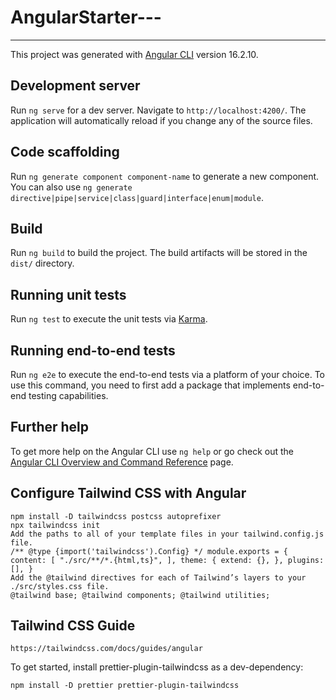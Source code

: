 # AngularStarter---
----
This project was generated with [Angular CLI](https://github.com/angular/angular-cli) version 16.2.10.

## Development server

Run `ng serve` for a dev server. Navigate to `http://localhost:4200/`. The application will automatically reload if you change any of the source files.

## Code scaffolding

Run `ng generate component component-name` to generate a new component. You can also use `ng generate directive|pipe|service|class|guard|interface|enum|module`.

## Build

Run `ng build` to build the project. The build artifacts will be stored in the `dist/` directory.

## Running unit tests

Run `ng test` to execute the unit tests via [Karma](https://karma-runner.github.io).

## Running end-to-end tests

Run `ng e2e` to execute the end-to-end tests via a platform of your choice. To use this command, you need to first add a package that implements end-to-end testing capabilities.

## Further help

To get more help on the Angular CLI use `ng help` or go check out the [Angular CLI Overview and Command Reference](https://angular.io/cli) page.


## Configure Tailwind CSS with Angular

`npm install -D tailwindcss postcss autoprefixer` <br>
`npx tailwindcss init` <br>
`Add the paths to all of your template files in your tailwind.config.js file.`<br>
`/** @type {import('tailwindcss').Config} */
module.exports = {
  content: [
    "./src/**/*.{html,ts}",
  ],
  theme: {
    extend: {},
  },
  plugins: [],
}` <br>
`Add the @tailwind directives for each of Tailwind’s layers to your ./src/styles.css file.` <br>
`@tailwind base;
@tailwind components;
@tailwind utilities;` <br>

## Tailwind CSS Guide

`https://tailwindcss.com/docs/guides/angular` <br>

To get started, install prettier-plugin-tailwindcss as a dev-dependency:

`npm install -D prettier prettier-plugin-tailwindcss`
